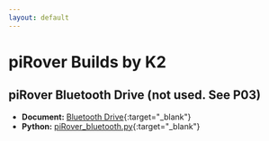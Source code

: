 ```yaml
---
layout: default
---
```


# piRover Builds by K2

## piRover Bluetooth Drive (not used. See P03)

- **Document:** [Bluetooth Drive](BluetoothDrive.pdf){:target="_blank"}
- **Python:** [piRover_bluetooth.py](piRover_bluetooth.py){:target="_blank"}



